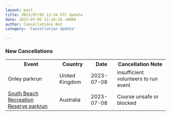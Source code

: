 ```yaml
---
layout: post
title: 2023/07/05 12:34 UTC Update
date: 2023-07-05 12:34:20 +0000
author: Cancellations Bot
category: 'Cancellation Update'

---
```


<h3>New Cancellations</h3>
<div class='hscrollable'>
<table style='width: 100%'>
    <tr>
        <th>Event</th>
        <th>Country</th>
        <th>Date</th>
        <th>Cancellation Note</th>
    </tr>
    <tr>
        <td>Onley parkrun</td>
        <td>United Kingdom</td>
        <td>2023-07-08</td>
        <td>insufficient volunteers to run event</td>
    </tr>
    <tr>
        <td><a href="https://www.parkrun.com.au/southbeachrecreationreserve">South Beach Recreation Reserve parkrun</a></td>
        <td>Australia</td>
        <td>2023-07-08</td>
        <td>Course unsafe or blocked</td>
    </tr>
</table>
</div>
